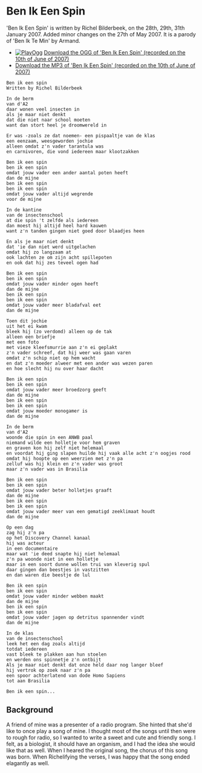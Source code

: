 # Ben Ik Een Spin

'Ben Ik Een Spin' is written by Richel Bilderbeek, on the 28th, 29th, 31th January 2007.
Added minor changes on the 27th of May 2007. It is a parody of
'Ben Ik Te Min' by Armand.

 * [![PlayOgg](http://static.fsf.org/playogg/Play_ogg_80x15.png "I support PlayOgg!")](http://playogg.org) [Download the OGG of 'Ben Ik Een Spin' (recorded on the 10th of June of 2007)](http://www.richelbilderbeek.nl/CD07_BenIkEenSpin20070610.ogg)
 * [Download the MP3 of 'Ben Ik Een Spin' (recorded on the 10th of June of 2007)](http://www.richelbilderbeek.nl/CD07_BenIkEenSpin20070610.mp3)
 
```
Ben ik een spin
Written by Richel Bilderbeek

In de berm
van d'A2
daar wonen veel insecten in
als je maar niet denkt
dat die niet naar school moeten
want dan stort heel je droomwereld in

Er was -zoals ze dat noemen- een pispaaltje van de klas
een eenzaam, weesgeworden jochie
alleen omdat z'n vader tarantula was
en carnivoren, die vond iedereen maar klootzakken

Ben ik een spin
ben ik een spin
omdat jouw vader een ander aantal poten heeft
dan de mijne
ben ik een spin
ben ik een spin
omdat jouw vader altijd wegrende
voor de mijne

In de kantine
van de insectenschool
at die spin 't zelfde als iedereen
dan moest hij altijd heel hard kauwen
want z'n tanden gingen niet goed door blaadjes heen

En als je maar niet denkt
dat 'ie dan niet werd uitgelachen
omdat hij zo langzaam at
ook lachten ze om zijn acht spillepoten
en ook dat hij zes teveel ogen had

Ben ik een spin
ben ik een spin
omdat jouw vader minder ogen heeft
dan de mijne
ben ik een spin
ben ik een spin
omdat jouw vader meer bladafval eet
dan de mijne

Toen dit jochie
uit het ei kwam
bleek hij (zo verdomd) alleen op de tak
alleen een briefje
met een foto
met vieze kleefsmurrie aan z'n ei geplakt
z'n vader schreef, dat hij weer was gaan varen
omdat z'n schip niet op hem wacht
en dat z'n moeder alweer met een ander was wezen paren
en hoe slecht hij nu over haar dacht

Ben ik een spin
ben ik een spin
omdat jouw vader meer broedzorg geeft
dan de mijne
ben ik een spin
ben ik een spin
omdat jouw moeder monogamer is
dan de mijne

In de berm
van d'A2
woonde die spin in een ANWB paal
niemand wilde een holletje voor hem graven
en graven kon hij zelf niet helemaal
en voordat hij ging slapen huilde hij vaak alle acht z'n oogjes rood
omdat hij hoopte op een weerzien met z'n pa
zelluf was hij klein en z'n vader was groot
maar z'n vader was in Brasilia

Ben ik een spin
ben ik een spin
omdat jouw vader beter holletjes graaft
dan de mijne
ben ik een spin
ben ik een spin
omdat jouw vader meer van een gematigd zeeklimaat houdt
dan de mijne

Op een dag
zag hij z'n pa
op het Discovery Channel kanaal
hij was acteur
in een documentaire
maar wat 'ie deed snapte hij niet helemaal
z'n pa woonde niet in een holletje
maar in een soort dunne wollen trui van kleverig spul
daar gingen dan beestjes in vastzitten
en dan waren die beestje de lul

Ben ik een spin
ben ik een spin
omdat jouw vader minder webben maakt
dan de mijne
ben ik een spin
ben ik een spin
omdat jouw vader jagen op detritus spannender vindt
dan de mijne

In de klas
van de insectenschool
leek het een dag zoals altijd
totdat iedereen
vast bleek te plakken aan hun stoelen
en werden ons spinnetje z'n ontbijt
Als je maar niet denkt dat onze held daar nog langer bleef
hij vertrok op zoek naar z'n pa
een spoor achterlatend van dode Homo Sapiens
tot aan Brasilia

Ben ik een spin...
```

## Background

A friend of mine was a presenter of a radio program. She hinted
that she'd like to once play a song of mine. I thought most of
the songs until then were to rough for radio, so I wanted to
write a sweet and cute and friendly song. I felt, as a biologist,
it should have an organism, and I had the idea she would like that
as well. When I heared the original song, the chorus of this song was
born. When Richelifying the verses, I was happy that the song ended
elagantly as well.
 
 
